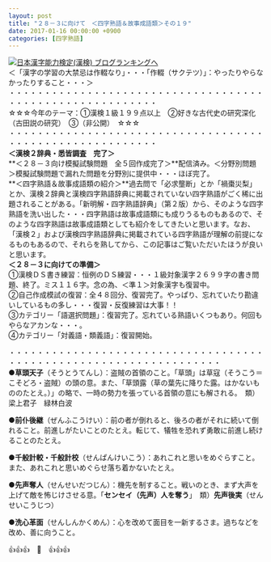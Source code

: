 ```yaml
---
layout: post
title: "２８－３に向けて　＜四字熟語＆故事成語類＞その１９"
date: 2017-01-16 00:00:00 +0900
categories: [四字熟語]
---
```


[![](/syuusyuu9701/assets/images/２８－３に向けて-＜四字熟語＆故事成語類＞その１９-br_c_3028_1.gif)](http://blog.with2.net/link.php?1659096:3028 "日本漢字能力検定(漢検) ブログランキングへ")[日本漢字能力検定(漢検) ブログランキングへ](http://blog.with2.net/link.php?1659096:3028)  
＜「漢字の学習の大禁忌は作輟なり」・・・「作輟（サクテツ）」：やったりやらなかったりすること・・・＞  
・・・・・・・・・・・・・・・・・・・・・・・・・・・・・・・・・・・・・・・・・・・・・・・・・・・・・・・・・  
☆☆☆今年のテーマ：①漢検１級１９９点以上　②好きな古代史の研究深化（古田説の研究）　③（非公開）　☆☆☆　　  
・・・・・・・・・・・・・・・・・・・・・・・・・・・・・・・・・・・・・・・・・・・・・・・・・・・・・・・・・  
**＜漢検２辞典・悉皆調査　完了＞**  
**＜２８－３向け模擬試験問題　全５回作成完了＞**配信済み。＜分野別問題＞模擬試験問題で漏れた問題を分野別に提供中・・・ほぼ完了。  
**＜四字熟語＆故事成語類の紹介＞**過去問で「必求壟断」とか「禍棗災梨」とか、漢検２辞典と漢検四字熟語辞典に掲載されていない四字熟語がごく稀に出題されることがある。「新明解・四字熟語辞典」（第２版）から、そのような四字熟語を洗い出した・・・四字熟語は故事成語類にも成りうるものもあるので、そのような四字熟語は故事成語類としても紹介をしてきたいと思います。なお、「漢検２」および漢検四字熟語辞典に掲載されている四字熟語が理解の前提になるものもあるので、それらを熟してから、この記事はご覧いただいたほうが良いと思います。  
**＜２８－３に向けての準備＞**  
①漢検ＤＳ書き練習：恒例のＤＳ練習・・・１級対象漢字２６９９字の書き問題、終了。ミス１１６字。念の為、＜準１＞対象漢字も復習中。  
②自己作成模試の復習：全４８回分、復習完了。やっぱり、忘れていたり勘違いしているもの多し・・・復習・反復練習は大事！！  
③カテゴリー「語選択問題」：復習完了。忘れている熟語いくつもあり。何回もやらなアカンな・・・。  
④カテゴリー「対義語・類義語」：復習開始。  
  
・・・・・・・・・・・・・・・・・・・・・・・・・・・・・・・・・・・・・・・・・・・・・・・・・・・・・・・・・・・・・・・・・・  
●**草頭天子**（そうとうてんし）：盗賊の首領のこと。「草頭」は草寇（そうこう＝こそどろ・盗賊）の頭の意。また、「草頭露（草の葉先に降りた露。はかないもののたとえ。）」の略で、一時の勢力を張っている首領の意にも解される。　類）梁上君子　緑林白波  
  
●**前仆後継**（ぜんふこうけい）：前の者が倒れると、後ろの者がそれに続いて倒れること。前進しがたいことのたとえ。転じて、犠牲を恐れず勇敢に前進し続けることのたとえ。  
  
●**千般計較・千般計校**（せんぱんけいこう）：あれこれと思いをめぐらすこと。また、あれこれと思いめぐらせ落ち着かないたとえ。  
  
●**先声奪人**（せんせいだつじん）：機先を制すること。戦いのとき、まず大声を上げて敵を怖じけさせる意。「**センセイ（先声）人を奪う**」　類）**先声後実**（せんせいこうじつ）  
  
●**洗心革面**（せんしんかくめん）：心を改めて面目を一新するさま。過ちなどを改め、善に向うこと。  
  
👍👍👍　🐔　👍👍👍  
